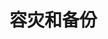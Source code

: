 

# 容灾和备份

<!-- 
“容灾”和“备份”的区别？原来如此！ 
https://mp.weixin.qq.com/s/6-XwBzEw0cT2sFC_FCkidg
一张图告诉你：容灾和备份究竟有何区别？ 
https://www.sohu.com/a/294725955_120022985
你所不知道的备份容灾技术基础
https://mp.weixin.qq.com/s/WSiky2ijgiokHwsBiK8BdA
-->

